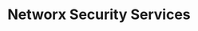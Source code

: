 ---
title: "Networx Security Services"
description: "The Networx contracts require a basic level of security management for its contractors that ensures compliance with Federal Government generally accepted security principles and practices, or better. The contracts employ adequate and reasonable means to ensure and protect the integrity, confidentiality, and availability of Networx services, Operational Support Systems (OSS), and Government information transported or stored in the contractors Networx services infrastructure. These requirements are detailed in Section C.3.3.2 of the Networx contracts."
url-link: "https://networx-public-pricer.eos.gsa.gov/guide/"
type: "HTML"
gov-only: "false"
is-external: "true"
publication-date: "August 01, 2023"
reading-time: "25"
resource-type: "Tool"
filter: "contract-solutions"
audience: "contracts-acquisitions"
branded-offerings: "acquisition-policy-it-category"
---